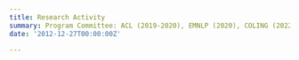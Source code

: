 ```yaml
---
title: Research Activity
summary: Program Committee: ACL (2019-2020), EMNLP (2020), COLING (2022), IJCAI (2019-2022), AAAI(2019-2021)..
date: '2012-12-27T00:00:00Z'

---
```

